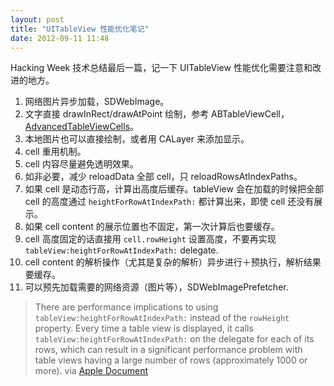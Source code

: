 ```yaml
---
layout: post
title: "UITableView 性能优化笔记"
date: 2012-09-11 11:48
---
```


Hacking Week 技术总结最后一篇，记一下 UITableView 性能优化需要注意和改进的地方。

1. 网络图片异步加载，SDWebImage。
1. 文字直接 drawInRect/drawAtPoint 绘制，参考 ABTableViewCell，[AdvancedTableViewCells][1]。
1. 本地图片也可以直接绘制，或者用 CALayer 来添加显示。
1. cell 重用机制。
1. cell 内容尽量避免透明效果。
1. 如非必要，减少 reloadData 全部 cell，只 reloadRowsAtIndexPaths。
1. 如果 cell 是动态行高，计算出高度后缓存。tableView 会在加载的时候把全部 cell 的高度通过 `heightForRowAtIndexPath:` 都计算出来，即使 cell 还没有展示。
1. 如果 cell content 的展示位置也不固定，第一次计算后也要缓存。
1. cell 高度固定的话直接用 `cell.rowHeight` 设置高度，不要再实现 `tableView:heightForRowAtIndexPath:` delegate.
1. cell content 的解析操作（尤其是复杂的解析）异步进行＋预执行，解析结果要缓存。
1. 可以预先加载需要的网络资源（图片等），SDWebImagePrefetcher.

> There are performance implications to using `tableView:heightForRowAtIndexPath:` instead of the `rowHeight` property. Every time a table view is displayed, it calls `tableView:heightForRowAtIndexPath:` on the delegate for each of its rows, which can result in a significant performance problem with table views having a large number of rows (approximately 1000 or more). via [Apple Document][2]

[1]:https://developer.apple.com/library/ios/#samplecode/AdvancedTableViewCells/Introduction/Intro.html
[2]:https://developer.apple.com/library/ios/documentation/UIKit/Reference/UITableViewDelegate_Protocol/Reference/Reference.html#//apple_ref/doc/uid/TP40006942-CH3-SW25

